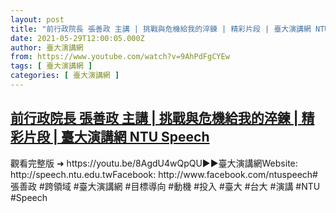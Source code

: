 ```yaml
---
layout: post
title: "前行政院長 張善政 主講 | 挑戰與危機給我的淬鍊 | 精彩片段 | 臺大演講網 NTU Speech"
date: 2021-05-29T12:00:05.000Z
author: 臺大演講網
from: https://www.youtube.com/watch?v=9AhPdFgCYEw
tags: [ 臺大演講網 ]
categories: [ 臺大演講網 ]
---
```

<!--1622289605000-->
[前行政院長 張善政 主講 | 挑戰與危機給我的淬鍊 | 精彩片段 | 臺大演講網 NTU Speech](https://www.youtube.com/watch?v=9AhPdFgCYEw)
------

<div>
觀看完整版 ➜ https://youtu.be/8AgdU4wQpQU►►臺大演講網Website: http://speech.ntu.edu.twFacebook: http://www.facebook.com/ntuspeech#張善政 #跨領域 #臺大演講網 #目標導向 #動機 #投入 #臺大 #台大 #演講  #NTU #Speech
</div>
